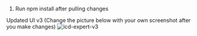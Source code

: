 1. Run npm install after pulling changes

Updated UI v3 (Change the picture below with your own screenshot after you make changes)
![icd-expert-v3](https://user-images.githubusercontent.com/36544886/121820569-a7fcd680-cca4-11eb-8316-c4f6d9a7e201.png)
